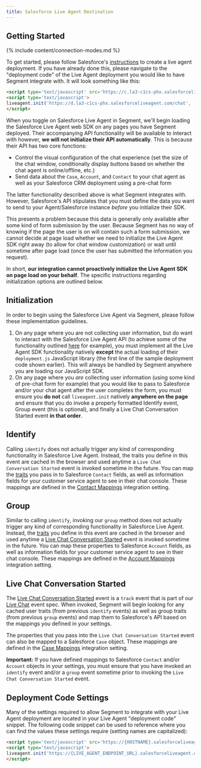 ```yaml
---
title: Salesforce Live Agent Destination
---
```


## Getting Started


{% include content/connection-modes.md %}

To get started, please follow Salesforce's [instructions](https://help.salesforce.com/articleView?id=live_agent_create_deployments.htm&type=5) to create a live agent deployment. If you have already done this, please navigate to the "deployment code" of the Live Agent deployment you would like to have Segment integrate with. It will look something like this:

```html
<script type='text/javascript' src='https://c.la3-c1cs-phx.salesforceliveagent.com/content/g/js/42.0/deployment.js'></script>
<script type='text/javascript'>
liveagent.init('https://d.la3-c1cs-phx.salesforceliveagent.com/chat', '1111D00000000FT', '00D3D000000FObV');
</script>
```

When you toggle on Salesforce Live Agent in Segment, we'll begin loading the Salesforce Live Agent web SDK on any pages you have Segment deployed. Their accompanying API functionality will be available to interact with however, **we will not initialize their API automatically**. This is because their API has two core functions:

- Control the visual configuration of the chat experience (set the size of the chat window, conditionally display buttons based on whether the chat agent is online/offline, etc.)
- Send data about the `Case`, `Account`, and `Contact` to your chat agent as well as your Salesforce CRM deployment using a pre-chat form

The latter functionality described above is what Segment integrates with. However, Salesforce's API stipulates that you must define the data you want to send to your Agent/Salesforce instance *before* you initialize their SDK.

This presents a problem because this data is generally only available after some kind of form submission by the user. Because Segment has no way of knowing if the page the user is on will contain such a form submission, we cannot decide at page load whether we need to initialize the Live Agent SDK right away (to allow for chat window customization) or wait until sometime after page load (once the user has submitted the information you request).

In short, **our integration cannot proactively initialize the Live Agent SDK on page load on your behalf**. The specific instructions regarding initialization options are outlined below.

## Initialization
In order to begin using the Salesforce Live Agent via Segment, please follow these implementation guidelines.

1. On any page where you are not collecting user information, but do want to interact with the Salesforce Live Agent API (to achieve some of the functionality outlined [here](https://developer.salesforce.com/docs/atlas.en-us.live_agent_dev.meta/live_agent_dev/live_agent_chat_buttons_API.htm) for example), you must implement all the Live Agent SDK functionality natively **except** the actual loading of their `deployment.js` JavaScript library (the first line of the sample deployment code shown earlier). This will always be handled by Segment anywhere you are loading our JavaScript SDK.
2. On any page where you *are* collecting user information (using some kind of pre-chat form for example) that you would like to pass to Salesforce and/or your chat agent after the user completes the form, you must ensure you **do not** call `liveagent.init` natively **anywhere on the page** and ensure that you do invoke a properly formatted Identify event, Group event (this is optional), and finally a Live Chat Conversation Started event **in that order**.

## Identify
Calling `identify` does not actually trigger any kind of corresponding functionality in Salesforce Live Agent. Instead, the traits you define in this event are cached in the browser and used anytime a `Live Chat Conversation Started` event is invoked sometime in the future. You can map the [traits](/docs/spec/identify/#traits) you pass in to Salesforce `Contact` fields, as well as information fields for your customer service agent to see in their chat console. These mappings are defined in the [Contact Mappings](/docs/destinations/salesforce-live-agent/#contact-mappings) integration setting.

## Group
Similar to calling `identify`, invoking our `group` method does not actually trigger any kind of corresponding functionality in Salesforce Live Agent. Instead, the [traits](/docs/spec/group/#traits) you define in this event are cached in the browser and used anytime a [Live Chat Conversation Started](/docs/destinations/salesforce-live-agent/#live-chat-conversation-started) event is invoked sometime in the future. You can map these properties to Salesforce `Account` fields, as well as information fields for your customer service agent to see in their chat console. These mappings are defined in the [Account Mappings](/docs/destinations/salesforce-live-agent/#account-mappings) integration setting.

## Live Chat Conversation Started
The [Live Chat Conversation Started](/docs/spec/live-chat/#live-chat-conversation-started) event is a `track` event that is part of our [Live Chat](/docs/spec/live-chat/) event spec. When invoked, Segment will begin looking for any cached user traits (from previous `identify` events) as well as group traits (from previous `group` events) and map them to Salesforce's API based on the mappings you defined in your settings.

The properties that you pass into the `Live Chat Conversation Started` event can also be mapped to a Salesforce `Case` object. These mappings are defined in the [Case Mappings](/docs/destinations/salesforce-live-agent/#case-mappings) integration setting.

**Important:** If you have defined mappings to Salesforce `Contact` and/or `Account` objects in your settings, you must ensure that you have invoked an `identify` event and/or a `group` event sometime prior to invoking the `Live Chat Conversation Started` event.

## Deployment Code Settings
Many of the settings required to allow Segment to integrate with your Live Agent deployment are located in your Live Agent "deployment code" snippet. The following code snippet can be used to reference where you can find the values these settings require (setting names are capitalized):

```html
<script type='text/javascript' src='https://{HOSTNAME}.salesforceliveagent.com/content/g/js/42.0/deployment.js'></script>
<script type='text/javascript'>
liveagent.init('https://{LIVE_AGENT_ENDPOINT_URL}.salesforceliveagent.com/chat', {DEPLOYMENT_ID}, {ORG_ID});
</script>
```
